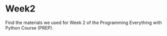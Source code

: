 # Week2
Find the materials we used for Week 2 of the Programming Everything with Python Course (PREP).


